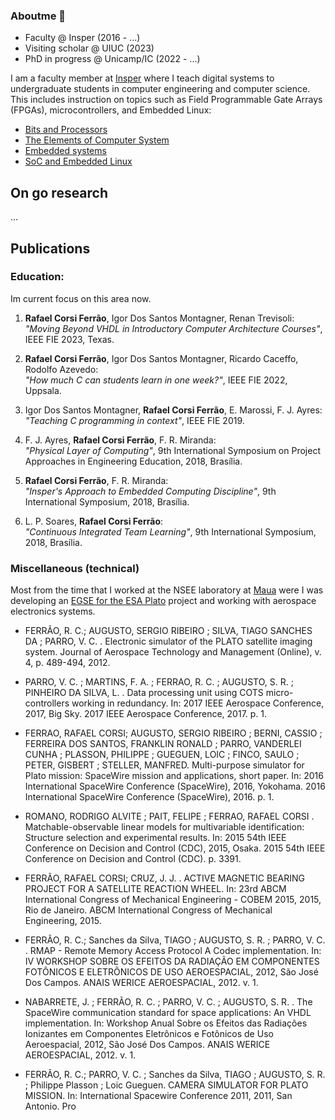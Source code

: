 ### Aboutme 👋

- Faculty @ Insper (2016 - ...)
- Visiting scholar @ UIUC (2023)
- PhD in progress @ Unicamp/IC (2022 - ...)

I am a faculty member at [Insper](https://insper.edu.br) where I teach digital systems to undergraduate students in computer engineering and computer science. This includes instruction on topics such as Field Programmable Gate Arrays (FPGAs), microcontrollers, and Embedded Linux:

- [Bits and Processors](https://insper.github.io/bits-e-proc/) 
- [The Elements of Computer System](https://insper.github.io/Z01.1/) 
- [Embedded systems](https://insper.github.io/ComputacaoEmbarcada/)
- [SoC and Embedded Linux](https://insper.github.io/Embarcados-Avancados/)
  
## On go research

...


## Publications

### Education:

Im current focus on this area now.

1. **Rafael Corsi Ferrão**, Igor Dos Santos Montagner, Renan Trevisoli:  
   _"Moving Beyond VHDL in Introductory Computer Architecture Courses"_, IEEE FIE 2023, Texas.

2. **Rafael Corsi Ferrão**, Igor Dos Santos Montagner, Ricardo Caceffo, Rodolfo Azevedo:  
   _"How much C can students learn in one week?"_, IEEE FIE 2022, Uppsala.

3. Igor Dos Santos Montagner, **Rafael Corsi Ferrão**, E. Marossi, F. J. Ayres:  
   _"Teaching C programming in context"_, IEEE FIE 2019.

4. F. J. Ayres, **Rafael Corsi Ferrão**, F. R. Miranda:  
   _"Physical Layer of Computing"_, 9th International Symposium on Project Approaches in Engineering Education, 2018, Brasília.

5. **Rafael Corsi Ferrão**, F. R. Miranda:  
   _"Insper's Approach to Embedded Computing Discipline"_, 9th International Symposium, 2018, Brasília.

6. L. P. Soares, **Rafael Corsi Ferrão**:  
   _"Continuous Integrated Team Learning"_, 9th International Symposium, 2018, Brasília.

### Miscellaneous (technical)

Most from the time that I worked at the NSEE laboratory at [Maua](https://maua.br) were I was developing an [EGSE for the ESA Plato](https://plato-project.iaa.es/node/17) project and working with aerospace electronics systems.

- FERRÃO, R. C.; AUGUSTO, SERGIO RIBEIRO ; SILVA, TIAGO SANCHES DA ; PARRO, V. C. .  Electronic simulator of the PLATO satellite imaging system. Journal of Aerospace Technology and Management (Online), v. 4, p. 489-494, 2012. 

- PARRO, V. C. ; MARTINS, F. A. ; FERRAO, R. C. ; AUGUSTO, S. R. ; PINHEIRO DA SILVA, L. .  Data processing unit using COTS micro-controllers working in redundancy. In: 2017 IEEE Aerospace Conference, 2017, Big Sky. 2017 IEEE Aerospace Conference, 2017. p. 1. 

- FERRAO, RAFAEL CORSI; AUGUSTO, SERGIO RIBEIRO ; BERNI, CASSIO ; FERREIRA DOS SANTOS, FRANKLIN RONALD ; PARRO, VANDERLEI CUNHA ; PLASSON, PHILIPPE ; GUEGUEN, LOIC ; FINCO, SAULO ; PETER, GISBERT ; STELLER, MANFRED. Multi-purpose simulator for Plato mission: SpaceWire mission and applications, short paper. In: 2016 International SpaceWire Conference (SpaceWire), 2016, Yokohama. 2016 International SpaceWire Conference (SpaceWire), 2016. p. 1.

- ROMANO, RODRIGO ALVITE ; PAIT, FELIPE ; FERRAO, RAFAEL CORSI . Matchable-observable linear models for multivariable identification: Structure selection  and experimental results. In: 2015 54th IEEE Conference on Decision and Control (CDC), 2015, Osaka. 2015 54th IEEE Conference on Decision and Control (CDC). p. 3391.

- FERRÃO, RAFAEL CORSI; CRUZ, J. J. . ACTIVE MAGNETIC BEARING PROJECT FOR A SATELLITE REACTION WHEEL. In: 23rd ABCM International Congress of Mechanical Engineering - COBEM 2015, 2015, Rio de Janeiro. ABCM International Congress of Mechanical Engineering, 2015.

- FERRÃO, R. C.; Sanches da Silva, TIAGO ; AUGUSTO, S. R. ; PARRO, V. C. . RMAP - Remote Memory Access Protocol A Codec implementation. In: IV WORKSHOP SOBRE OS EFEITOS DA RADIAÇÃO EM COMPONENTES FOTÔNICOS E ELETRÔNICOS DE USO AEROESPACIAL, 2012, São José Dos Campos. ANAIS WERICE AEROESPACIAL, 2012. v. 1.

- NABARRETE, J. ; FERRÃO, R. C. ; PARRO, V. C. ; AUGUSTO, S. R. . The SpaceWire communication standard for space applications: An VHDL implementation. In: Workshop Anual Sobre os Efeitos das Radiações Ionizantes em Componentes Eletrônicos e Fotônicos de Uso Aeroespacial, 2012, São José Dos Campos. ANAIS WERICE AEROESPACIAL, 2012. v. 1.

- FERRÃO, R. C.; PARRO, V. C. ; Sanches da Silva, TIAGO ; AUGUSTO, S. R. ; Philippe Plasson ; Loic Gueguen. CAMERA SIMULATOR FOR PLATO MISSION. In: International Spacewire Conference 2011, 2011, San Antonio. Pro
